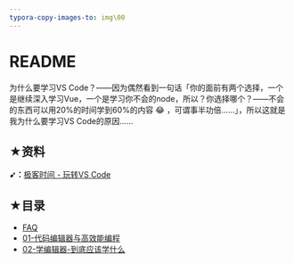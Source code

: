 ```yaml
---
typora-copy-images-to: img\00
---
```


# README

为什么要学习VS Code？——因为偶然看到一句话「你的面前有两个选择，一个是继续深入学习Vue，一个是学习你不会的node，所以？你选择哪个？——不会的东西可以用20%的时间学到60%的内容 :joy: ，可谓事半功倍……」，所以这就是我为什么要学习VS Code的原因……

## ★资料

**➹：**[极客时间 - 玩转VS Code](https://time.geekbang.org/column/119)

## ★目录

- [FAQ](./FAQ.md)
- [01-代码编辑器与高效能编程](./01-代码编辑器与高效能编程.md)
- [02-学编辑器-到底应该学什么](./02-学编辑器-到底应该学什么.md)

